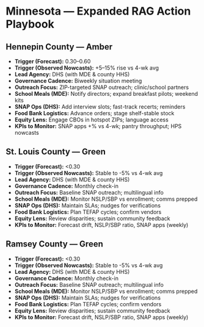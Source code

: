 # Minnesota — Expanded RAG Action Playbook

## Hennepin County — Amber
- **Trigger (Forecast):** 0.30–0.60
- **Trigger (Observed Nowcasts):** +5–15% rise vs 4-wk avg
- **Lead Agency:** DHS (with MDE & county HHS)
- **Governance Cadence:** Biweekly situation meeting
- **Outreach Focus:** ZIP-targeted SNAP outreach; clinic/school partners
- **School Meals (MDE):** Notify directors; expand breakfast pilots; weekend kits
- **SNAP Ops (DHS):** Add interview slots; fast-track recerts; reminders
- **Food Bank Logistics:** Advance orders; stage shelf-stable stock
- **Equity Lens:** Engage CBOs in hotspot ZIPs; language access
- **KPIs to Monitor:** SNAP apps +% vs 4-wk; pantry throughput; HPS nowcasts

## St. Louis County — Green
- **Trigger (Forecast):** <0.30
- **Trigger (Observed Nowcasts):** Stable to -5% vs 4-wk avg
- **Lead Agency:** DHS (with MDE & county HHS)
- **Governance Cadence:** Monthly check-in
- **Outreach Focus:** Baseline SNAP outreach; multilingual info
- **School Meals (MDE):** Monitor NSLP/SBP vs enrollment; comms prepped
- **SNAP Ops (DHS):** Maintain SLAs; nudges for verifications
- **Food Bank Logistics:** Plan TEFAP cycles; confirm vendors
- **Equity Lens:** Review disparities; sustain community feedback
- **KPIs to Monitor:** Forecast drift, NSLP/SBP ratio, SNAP apps (weekly)

## Ramsey County — Green
- **Trigger (Forecast):** <0.30
- **Trigger (Observed Nowcasts):** Stable to -5% vs 4-wk avg
- **Lead Agency:** DHS (with MDE & county HHS)
- **Governance Cadence:** Monthly check-in
- **Outreach Focus:** Baseline SNAP outreach; multilingual info
- **School Meals (MDE):** Monitor NSLP/SBP vs enrollment; comms prepped
- **SNAP Ops (DHS):** Maintain SLAs; nudges for verifications
- **Food Bank Logistics:** Plan TEFAP cycles; confirm vendors
- **Equity Lens:** Review disparities; sustain community feedback
- **KPIs to Monitor:** Forecast drift, NSLP/SBP ratio, SNAP apps (weekly)

